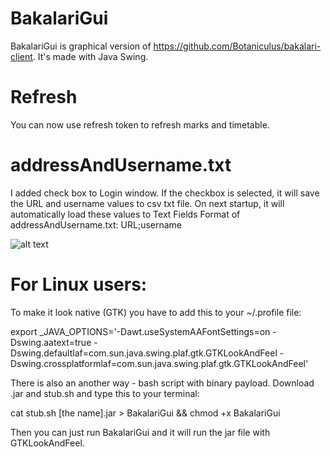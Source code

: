 # BakalariGui
BakalariGui is graphical version of https://github.com/Botaniculus/bakalari-client. It's made with Java Swing. 

# Refresh
You can now use refresh token to refresh marks and timetable. 

# addressAndUsername.txt
I added check box to Login window. If the checkbox is selected, it will save the URL and username values to csv txt file. On next startup, it will automatically load these values to Text Fields
Format of addressAndUsername.txt:
URL;username

![alt text](loginWindow.png)

# For Linux users:
To make it look native (GTK) you have to add this to your ~/.profile file:

export _JAVA_OPTIONS='-Dawt.useSystemAAFontSettings=on -Dswing.aatext=true -Dswing.defaultlaf=com.sun.java.swing.plaf.gtk.GTKLookAndFeel -Dswing.crossplatformlaf=com.sun.java.swing.plaf.gtk.GTKLookAndFeel'

There is also an another way - bash script with binary payload. Download .jar and stub.sh and type this to your terminal:

cat stub.sh [the name].jar > BakalariGui && chmod +x BakalariGui

Then you can just run BakalariGui and it will run the jar file with GTKLookAndFeel.
